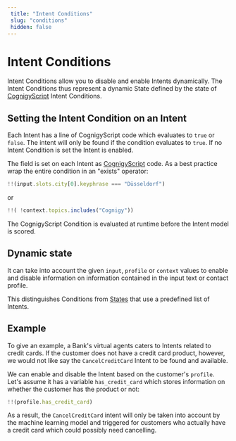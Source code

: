 ```yaml
---
 title: "Intent Conditions" 
 slug: "conditions" 
 hidden: false 
---
```

# Intent Conditions

Intent Conditions allow you to disable and enable Intents dynamically. The Intent Conditions thus represent a dynamic State defined by the state of [CognigyScript]({{config.site_url}}ai/tools/cognigy-script/) Intent Conditions. 


## Setting the Intent Condition on an Intent
Each Intent has a line of CognigyScript code which evaluates to `true` or `false`. The intent will only be found if the condition evaluates to `true`. If no Intent Condition is set the Intent is enabled.

The field is set on each Intent as [CognigyScript]({{config.site_url}}ai/tools/cognigy-script/) code.  As a best practice wrap the entire condition in an "exists" operator:

```js
!!(input.slots.city[0].keyphrase === "Düsseldorf")
```

or

```js
!!( !context.topics.includes("Cognigy"))
```


The CognigyScript Condition is evaluated at runtime before the Intent model is scored. 

## Dynamic state
It can take into account the given `input`, `profile` or `context` values to enable and disable information on information contained in the input text or contact profile.

This distinguishes Conditions from [States]({{config.site_url}}ai/tools/interaction-panel/state/) that use a predefined list of Intents.

## Example

To give an example, a Bank's virtual agents caters to Intents related to credit cards. If the customer does not have a credit card product, however, we would not like say the `CancelCreditCard` Intent to be found and available.

We can enable and disable the Intent based on the customer's `profile`. Let's assume it has a variable `has_credit_card` which stores information on whether the customer has the product or not:


```js
!!(profile.has_credit_card)
```

As a result, the `CancelCreditCard` intent will only be taken into account by the machine learning model and triggered for customers who actually have a credit card which could possibly need cancelling.